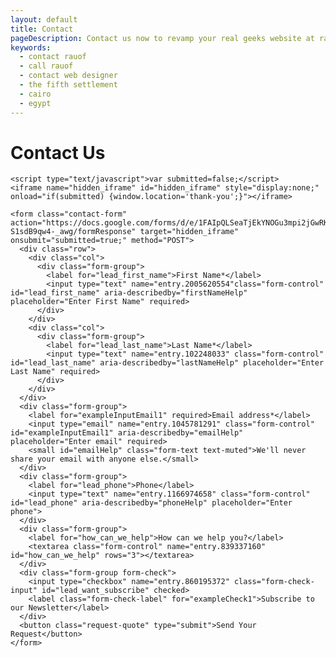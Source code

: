 ```yaml
---
layout: default
title: Contact
pageDescription: Contact us now to revamp your real geeks website at rauof@rauof.com
keywords:
  - contact rauof
  - call rauof
  - contact web designer
  - the fifth settlement
  - cairo
  - egypt
---
```



<div id="contact-us">
  <h1>Contact Us</h1>
  <div class="container">

    <script type="text/javascript">var submitted=false;</script>
    <iframe name="hidden_iframe" id="hidden_iframe" style="display:none;"
    onload="if(submitted) {window.location='thank-you';}"></iframe>

    <form class="contact-form" action="https://docs.google.com/forms/d/e/1FAIpQLSeaTjEkYNOGu3mpi2jGwRKos0_1u1P25rS-S1sdB9qw4-_awg/formResponse" target="hidden_iframe" onsubmit="submitted=true;" method="POST">
      <div class="row">
        <div class="col">
          <div class="form-group">
            <label for="lead_first_name">First Name*</label>
            <input type="text" name="entry.2005620554"class="form-control" id="lead_first_name" aria-describedby="firstNameHelp" placeholder="Enter First Name" required>
          </div>
        </div>
        <div class="col">
          <div class="form-group">
            <label for="lead_last_name">Last Name*</label>
            <input type="text" name="entry.102248033" class="form-control" id="lead_last_name" aria-describedby="lastNameHelp" placeholder="Enter Last Name" required>
          </div>
        </div>
      </div>
      <div class="form-group">
        <label for="exampleInputEmail1" required>Email address*</label>
        <input type="email" name="entry.1045781291" class="form-control" id="exampleInputEmail1" aria-describedby="emailHelp" placeholder="Enter email" required>
        <small id="emailHelp" class="form-text text-muted">We'll never share your email with anyone else.</small>
      </div>
      <div class="form-group">
        <label for="lead_phone">Phone</label>
        <input type="text" name="entry.1166974658" class="form-control" id="lead_phone" aria-describedby="phoneHelp" placeholder="Enter phone">
      </div>
      <div class="form-group">
        <label for="how_can_we_help">How can we help you?</label>
        <textarea class="form-control" name="entry.839337160" id="how_can_we_help" rows="3"></textarea>
      </div>
      <div class="form-group form-check">
        <input type="checkbox" name="entry.860195372" class="form-check-input" id="lead_want_subscribe" checked>
        <label class="form-check-label" for="exampleCheck1">Subscribe to our Newsletter</label>
      </div>
      <button class="request-quote" type="submit">Send Your Request</button>
    </form>
  </div>
</div>
